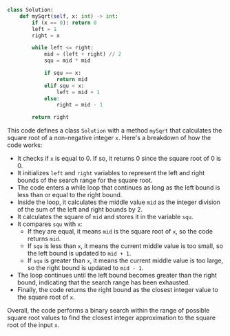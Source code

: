 ```python
class Solution:
    def mySqrt(self, x: int) -> int:
        if (x == 0): return 0
        left = 1
        right = x

        while left <= right:
            mid = (left + right) // 2
            squ = mid * mid

            if squ == x:
                return mid
            elif squ < x:
                left = mid + 1
            else:
                right = mid - 1

        return right
```

This code defines a class `Solution` with a method `mySqrt` that calculates the square root of a non-negative integer `x`. Here's a breakdown of how the code works:

- It checks if `x` is equal to 0. If so, it returns 0 since the square root of 0 is 0.
- It initializes `left` and `right` variables to represent the left and right bounds of the search range for the square root.
- The code enters a while loop that continues as long as the left bound is less than or equal to the right bound.
- Inside the loop, it calculates the middle value `mid` as the integer division of the sum of the left and right bounds by 2.
- It calculates the square of `mid` and stores it in the variable `squ`.
- It compares `squ` with `x`:
  - If they are equal, it means `mid` is the square root of `x`, so the code returns `mid`.
  - If `squ` is less than `x`, it means the current middle value is too small, so the left bound is updated to `mid + 1`.
  - If `squ` is greater than `x`, it means the current middle value is too large, so the right bound is updated to `mid - 1`.
- The loop continues until the left bound becomes greater than the right bound, indicating that the search range has been exhausted.
- Finally, the code returns the right bound as the closest integer value to the square root of `x`.

Overall, the code performs a binary search within the range of possible square root values to find the closest integer approximation to the square root of the input `x`.

